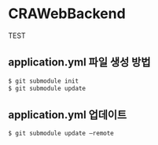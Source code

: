# CRAWebBackend

TEST

## application.yml 파일 생성 방법
``` bash
$ git submodule init
$ git submodule update
```

## application.yml 업데이트
``` bash
$ git submodule update —remote
```